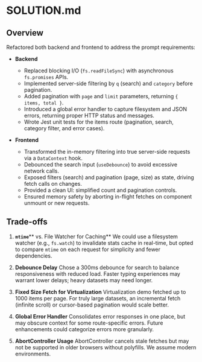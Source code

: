 # SOLUTION.md

## Overview

Refactored both backend and frontend to address the prompt requirements:

* **Backend**

  * Replaced blocking I/O (`fs.readFileSync`) with asynchronous `fs.promises` APIs.
  * Implemented server-side filtering by `q` (search) and `category` before pagination.
  * Added pagination with `page` and `limit` parameters, returning `{ items, total }`.
  * Introduced a global error handler to capture filesystem and JSON errors, returning proper HTTP status and messages.
  * Wrote Jest unit tests for the items route (pagination, search, category filter, and error cases).

* **Frontend**

  * Transformed the in-memory filtering into true server-side requests via a `DataContext` hook.
  * Debounced the search input (`useDebounce`) to avoid excessive network calls.
  * Exposed filters (search) and pagination (page, size) as state, driving fetch calls on changes.
  * Provided a clean UI: simplified count and pagination controls.
  * Ensured memory safety by aborting in-flight fetches on component unmount or new requests.

## Trade-offs

1. **`mtime`**\*\* vs. File Watcher for Caching\*\*
   We could use a filesystem watcher (e.g., `fs.watch`) to invalidate stats cache in real-time, but opted to compare `mtime` on each request for simplicity and fewer dependencies.

2. **Debounce Delay**
   Chose a 300ms debounce for search to balance responsiveness with reduced load. Faster typing experiences may warrant lower delays; heavy datasets may need longer.

3. **Fixed Size Fetch for Virtualization**
   Virtualization demo fetched up to 1000 items per page. For truly large datasets, an incremental fetch (infinite scroll) or cursor-based pagination would scale better.

4. **Global Error Handler**
   Consolidates error responses in one place, but may obscure context for some route-specific errors. Future enhancements could categorize errors more granularly.

5. **AbortController Usage**
   AbortController cancels stale fetches but may not be supported in older browsers without polyfills. We assume modern environments.

